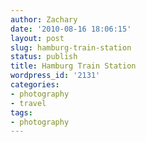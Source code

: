 ```yaml
---
author: Zachary
date: '2010-08-16 18:06:15'
layout: post
slug: hamburg-train-station
status: publish
title: Hamburg Train Station
wordpress_id: '2131'
categories:
- photography
- travel
tags:
- photography
---
```


<div class="image" id="4899586376"></div>
